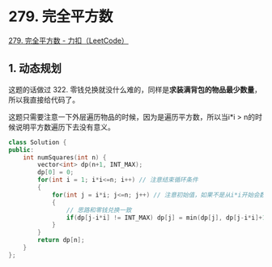 # 279. 完全平方数

[279. 完全平方数 - 力扣（LeetCode）](https://leetcode.cn/problems/perfect-squares/)



## 1. 动态规划

这题的话做过 322. 零钱兑换就没什么难的，同样是**求装满背包的物品最少数量**，所以我直接给代码了。

这题只需要注意一下外层遍历物品的时候，因为是遍历平方数，所以当i*i > n的时候说明平方数遍历下去没有意义。

```c++
class Solution {
public:
    int numSquares(int n) {
        vector<int> dp(n+1, INT_MAX);
        dp[0] = 0;
        for(int i = 1; i*i<=n; i++) // 注意结束循环条件
        {
            for(int j = i*i; j<=n; j++) // 注意初始值，如果不是从i*i开始会数组越左界（j - i*i）
            {
                // 思路和零钱兑换一致
                if(dp[j-i*i] != INT_MAX) dp[j] = min(dp[j], dp[j-i*i]+1);
            }
        }
        return dp[n];
    }
};
```


